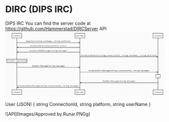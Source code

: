 # DIRC (DIPS IRC)
DIPS IRC
You can find the server code at https://github.com/Hammerstad/DIRCServer
API
![API](img/dirc-api.png)



User (JSON) {
	string ConnectionId,
	string platform,
	string userName
}

![API](Images/Approved by Runar.PNGg)
